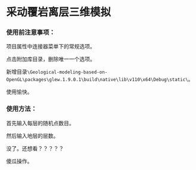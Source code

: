 # 采动覆岩离层三维模拟

### 使用前注意事项：

项目属性中连接器菜单下的常规选项。

点击附加库目录，删除唯一一个选项。

新增目录`\Geological-modeling-based-on-OpenGL\packages\glew.1.9.0.1\build\native\lib\v110\x64\Debug\static\`。

使用愉快。

### 使用方法：

首先输入每层的随机点数目。

然后输入地层的层数。

没了。还想看？？？？？

傻瓜操作。
